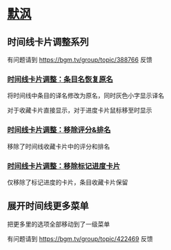<!--
 * @Author: Zhuo Yue
 * @LastEditTime: 2023-10-23 17:30
 * @FilePath: \scripts\eien\README.md
-->
# [默沨](https://bgm.tv/user/eien)

## 时间线卡片调整系列

有问题请到 https://bgm.tv/group/topic/388766 反馈

### [时间线卡片调整：条目名恢复原名](timeline_card_title_swap.js)

将时间线中条目的译名修改为原名，同时灰色小字显示译名

对于收藏卡片直接显示，对于进度卡片鼠标移至时显示

### [时间线卡片调整：移除评分&排名](timeline_card_ranking_remove.js)

移除了时间线收藏卡片中的评分和排名

### [时间线卡片调整：移除标记进度卡片](timeline_card_remove.js)

仅移除了标记进度的卡片，条目收藏卡片保留


## 展开时间线更多菜单

把更多里的选项全部移动到了一级菜单

有问题请到 https://bgm.tv/group/topic/422469 反馈
